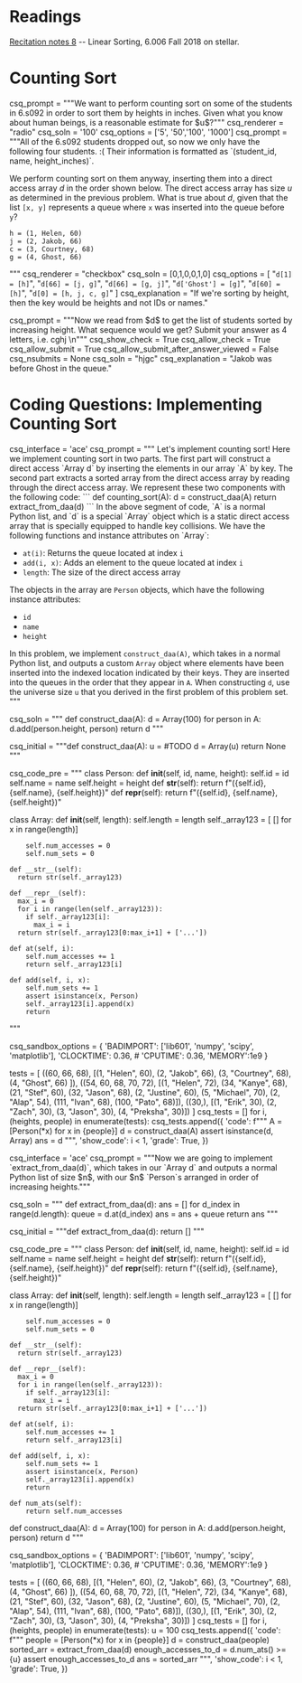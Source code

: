 # Readings 
[Recitation notes 8](https://learning-modules.mit.edu/service/materials/groups/278835/files/2a177237-a4c0-483c-9980-d45a0ae3c566/link?errorRedirect=%2Fmaterials%2Findex.html&download=true) -- Linear Sorting, 6.006 Fall 2018 on stellar.

# Counting Sort

<question multiplechoice>
csq_prompt = """We want to perform counting sort on some of the students in 6.s092 in order to sort them by heights in inches. Given what you know about human beings, is a reasonable estimate for $u$?"""
csq_renderer = "radio"
csq_soln = '100'
csq_options = ['5', '50','100', '1000']
</question>

<question multiplechoice>
csq_prompt = """All of the 6.s092 students dropped out, so now we only have the following four students. :( Their information is formatted as `(student_id, name, height_inches)`.

We perform counting sort on them anyway, inserting them into a direct access array $d$ in the order shown below. The direct access array has size $u$ as determined in the previous problem. What is true about $d$, given that the list `[x, y]` represents a queue where `x` was inserted into the queue before `y`?

```
h = (1, Helen, 60)
j = (2, Jakob, 66)
c = (3, Courtney, 68)
g = (4, Ghost, 66)
```
"""
csq_renderer = "checkbox"
csq_soln = [0,1,0,0,1,0]
csq_options = [
"`d[1] = [h]`",
"`d[66] = [j, g]`",
"`d[66] = [g, j]`",
"`d['Ghost'] = [g]`",
"`d[60] = [h]`",
"`d[0] = [h, j, c, g]`"
]
csq_explanation = "If we're sorting by height, then the key would be heights and not IDs or names."
</question>

<question expression>
csq_prompt = """Now we read from $d$ to get the list of students sorted by increasing height. What sequence would we get? Submit your answer as 4 letters, i.e. cghj \n"""
csq_show_check = True
csq_allow_check = True
csq_allow_submit = True
csq_allow_submit_after_answer_viewed = False
csq_nsubmits = None
csq_soln = "hjgc"
csq_explanation = "Jakob was before Ghost in the queue."
</question> 

# Coding Questions: Implementing Counting Sort

<question pythoncode>
csq_interface = 'ace'
csq_prompt = """
Let's implement counting sort! Here we implement counting sort in two parts. The first part will construct a direct access `Array d` by inserting the elements in our array `A` by key. The second part extracts a sorted array from the direct access array by reading through the direct access array. We represent these two components with the following code:
```
def counting_sort(A):
    d = construct_daa(A)
    return extract_from_daa(d)
```
In the above segment of code, `A` is a normal Python list, and `d` is a special `Array` object which is a static direct access array that is specially equipped to handle key collisions. We have the following functions and instance attributes on `Array`:

* `at(i)`: Returns the queue located at index `i`
* `add(i, x)`: Adds an element to the queue located at index `i`
* `length`: The size of the direct access array

The objects in the array are `Person` objects, which have the following instance attributes:

* `id`
* `name`
* `height`

In this problem, we implement `construct_daa(A)`, which takes in a normal Python list, and outputs a custom `Array` object where elements have been inserted into the indexed location indicated by their keys. They are inserted into the queues in the order that they appear in `A`. When constructing `d`, use the universe size `u` that you derived in the first problem of this problem set.
"""

csq_soln = """
def construct_daa(A):
    d = Array(100)
    for person in A:
        d.add(person.height, person)
    return d
"""

csq_initial = """def construct_daa(A):
    u = #TODO
    d = Array(u)
    return None
"""

csq_code_pre = """
class Person:
    def __init__(self, id, name, height):
        self.id = id
        self.name = name
        self.height = height
    def __str__(self):
        return f"({self.id}, {self.name}, {self.height})"
    def __repr__(self):
        return f"({self.id}, {self.name}, {self.height})"

class Array:
    def __init__(self, length):
        self.length = length
        self._array123 = [ [] for x in range(length)]

        self.num_accesses = 0
        self.num_sets = 0

    def __str__(self):
      return str(self._array123)

    def __repr__(self):
      max_i = 0
      for i in range(len(self._array123)):
        if self._array123[i]:
          max_i = i
      return str(self._array123[0:max_i+1] + ['...'])

    def at(self, i):
        self.num_accesses += 1
        return self._array123[i]

    def add(self, i, x):
        self.num_sets += 1
        assert isinstance(x, Person)
        self._array123[i].append(x)
        return
"""


csq_sandbox_options = {
    'BADIMPORT': ['lib601', 'numpy', 'scipy', 'matplotlib'], 
    'CLOCKTIME': 0.36, 
    # 'CPUTIME': 0.36, 
    'MEMORY':1e9
}

tests = [ ((60, 66, 68),
              [(1, "Helen", 60),
               (2, "Jakob", 66),
               (3, "Courtney", 68),
               (4, "Ghost", 66) ]),
          ((54, 60, 68, 70, 72),
              [(1, "Helen", 72),
               (34, "Kanye", 68),
               (21, "Stef", 60),
               (32, "Jason", 68),
               (2, "Justine", 60),
               (5, "Michael", 70),
               (2, "Alap", 54),
               (111, "Ivan", 68),
               (100, "Pato", 68)]),
          ((30,),
              [(1, "Erik", 30),
               (2, "Zach", 30),
               (3, "Jason", 30),
               (4, "Preksha", 30)])
]
csq_tests = []
for i, (heights, people) in enumerate(tests):
    csq_tests.append({ 'code': f"""
A = [Person(*x) for x in {people}]
d = construct_daa(A)
assert isinstance(d, Array)
ans = d
""",
        'show_code': i < 1,
        'grade': True,
    })

</question>


<question pythoncode>
csq_interface = 'ace'
csq_prompt = """Now we are going to implement `extract_from_daa(d)`, which takes in our `Array d` and outputs a normal Python list of size $n$, with our $n$ `Person`s arranged in order of increasing heights."""

csq_soln = """
def extract_from_daa(d):
    ans = []
    for d_index in range(d.length):
        queue = d.at(d_index)
        ans = ans + queue
    return ans
"""

csq_initial = """def extract_from_daa(d):
    return []
"""

csq_code_pre = """
class Person:
    def __init__(self, id, name, height):
        self.id = id
        self.name = name
        self.height = height
    def __str__(self):
        return f"({self.id}, {self.name}, {self.height})"
    def __repr__(self):
        return f"({self.id}, {self.name}, {self.height})"

class Array:
    def __init__(self, length):
        self.length = length
        self._array123 = [ [] for x in range(length)]

        self.num_accesses = 0
        self.num_sets = 0

    def __str__(self):
      return str(self._array123)

    def __repr__(self):
      max_i = 0
      for i in range(len(self._array123)):
        if self._array123[i]:
          max_i = i
      return str(self._array123[0:max_i+1] + ['...'])

    def at(self, i):
        self.num_accesses += 1
        return self._array123[i]

    def add(self, i, x):
        self.num_sets += 1
        assert isinstance(x, Person)
        self._array123[i].append(x)
        return

    def num_ats(self):
        return self.num_accesses

def construct_daa(A):
    d = Array(100)
    for person in A:
        d.add(person.height, person)
    return d
"""


csq_sandbox_options = {
    'BADIMPORT': ['lib601', 'numpy', 'scipy', 'matplotlib'], 
    'CLOCKTIME': 0.36, 
    # 'CPUTIME': 0.36, 
    'MEMORY':1e9
}

tests = [ ((60, 66, 68),
              [(1, "Helen", 60),
               (2, "Jakob", 66),
               (3, "Courtney", 68),
               (4, "Ghost", 66) ]),
          ((54, 60, 68, 70, 72),
              [(1, "Helen", 72),
               (34, "Kanye", 68),
               (21, "Stef", 60),
               (32, "Jason", 68),
               (2, "Justine", 60),
               (5, "Michael", 70),
               (2, "Alap", 54),
               (111, "Ivan", 68),
               (100, "Pato", 68)]),
          ((30,),
              [(1, "Erik", 30),
               (2, "Zach", 30),
               (3, "Jason", 30),
               (4, "Preksha", 30)])
]
csq_tests = []
for i, (heights, people) in enumerate(tests):
    u = 100
    csq_tests.append({
        'code': f"""
people = [Person(*x) for x in {people}]
d = construct_daa(people)
sorted_arr = extract_from_daa(d)
enough_accesses_to_d = d.num_ats() >= {u}
assert enough_accesses_to_d
ans = sorted_arr
""",
        'show_code': i < 1,
        'grade': True,
    })

</question>
